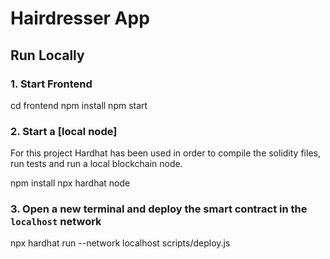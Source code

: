# Hairdresser App

## Run Locally

### 1. Start Frontend

cd frontend
npm install
npm start


### 2. Start a [local node]

For this project Hardhat has been used in order to compile the solidity files, run tests and run a local blockchain node.

npm install
npx hardhat node


### 3. Open a new terminal and deploy the smart contract in the `localhost` network

npx hardhat run --network localhost scripts/deploy.js
